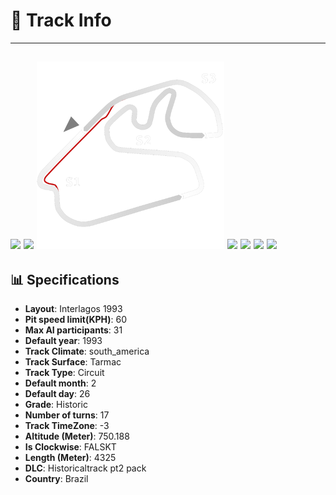 # 🏁 Track Info

---
![](image_1.jpg)
![](image_2.jpg)
![](image_3.jpg)
![](image_4.jpg)
![](image_5.jpg)
![](image_6.jpg)
![](image_7.jpg)
---

## 📊 Specifications

- **Layout**: Interlagos 1993
- **Pit speed limit(KPH)**: 60
- **Max AI participants**: 31
- **Default year**: 1993
- **Track Climate**: south_america
- **Track Surface**: Tarmac
- **Track Type**: Circuit
- **Default month**: 2
- **Default day**: 26
- **Grade**: Historic
- **Number of turns**: 17
- **Track TimeZone**: -3
- **Altitude (Meter)**: 750.188
- **Is Clockwise**: FALSKT
- **Length (Meter)**: 4325
- **DLC**: Historicaltrack pt2 pack
- **Country**: Brazil
